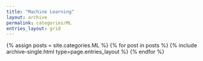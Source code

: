 ```yaml
---
title: "Machine Learning"
layout: archive
permalink: categories/ML
entries_layout: grid
---
```


{% assign posts = site.categories.ML %}
{% for post in posts %} {% include archive-single.html type=page.entries_layout %} {% endfor %}
